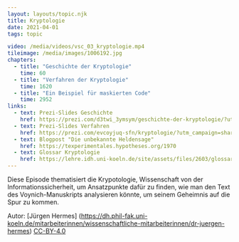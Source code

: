 ```yaml
---
layout: layouts/topic.njk
title: Kryptologie
date: 2021-04-01
tags: topic

video: /media/videos/vsc_03_kryptologie.mp4
tileimage: /media/images/1006192.jpg
chapters:
  - title: "Geschichte der Krypto­logie"
    time: 60
  - title: "Verfahren der Krypto­logie"
    time: 1620
  - title: "Ein Beispiel für maskier­ten Code"
    time: 2952
links:
  - text: Prezi-Slides Geschichte
    href: https://prezi.com/d3twi_3ymsym/geschichte-der-kryptologie/?utm_campaign=share&utm_medium=copy
  - text: Prezi-Slides Verfahren
    href: https://prezi.com/evcoyjuq-sfn/kryptologie/?utm_campaign=share&utm_medium=copy
  - text: Blogpost "Die unbekannte Heldensage"
    href: https://texperimentales.hypotheses.org/1970
  - text: Glossar Kryptologie
    href: https://lehre.idh.uni-koeln.de/site/assets/files/2603/glossar_krypto.pdf
---
```


Diese Episode thematisiert die Krypotologie, Wissenschaft von der Informationssicherheit, um Ansatzpunkte dafür zu finden, wie man den Text des Voynich-Manuskripts analysieren könnte, um seinem Geheimnis auf die Spur zu kommen.


Autor: [Jürgen Hermes] (https://dh.phil-fak.uni-koeln.de/mitarbeiterinnen/wissenschaftliche-mitarbeiterinnen/dr-juergen-hermes) [CC-BY-4.0](https://creativecommons.org/licenses/by/4.0/deed.de)
